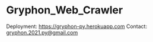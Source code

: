 # Gryphon_Web_Crawler
 
Deployment: https://gryphon-py.herokuapp.com 
Contact: gryphon.2021.py@gmail.com
